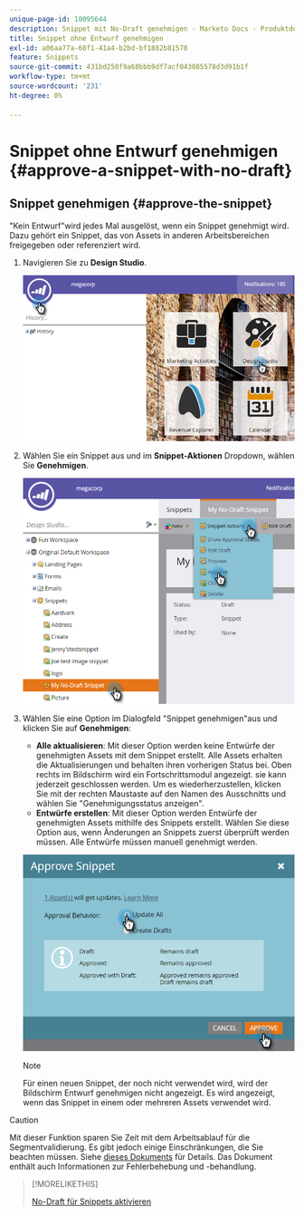 ```yaml
---
unique-page-id: 10095644
description: Snippet mit No-Draft genehmigen - Marketo Docs - Produktdokumentation
title: Snippet ohne Entwurf genehmigen
exl-id: a06aa77a-68f1-41a4-b2bd-bf1882b81578
feature: Snippets
source-git-commit: 431bd258f9a68bbb9df7acf043085578d3d91b1f
workflow-type: tm+mt
source-wordcount: '231'
ht-degree: 0%

---
```


# Snippet ohne Entwurf genehmigen {#approve-a-snippet-with-no-draft}

## Snippet genehmigen {#approve-the-snippet}

&quot;Kein Entwurf&quot;wird jedes Mal ausgelöst, wenn ein Snippet genehmigt wird. Dazu gehört ein Snippet, das von Assets in anderen Arbeitsbereichen freigegeben oder referenziert wird.

1. Navigieren Sie zu **Design Studio**.

   ![](assets/go-to-design-studio.png)

1. Wählen Sie ein Snippet aus und im **Snippet-Aktionen** Dropdown, wählen Sie **Genehmigen**.

   ![](assets/approve-snippet.png)

1. Wählen Sie eine Option im Dialogfeld &quot;Snippet genehmigen&quot;aus und klicken Sie auf **Genehmigen**:

   * **Alle aktualisieren**: Mit dieser Option werden keine Entwürfe der genehmigten Assets mit dem Snippet erstellt. Alle Assets erhalten die Aktualisierungen und behalten ihren vorherigen Status bei. Oben rechts im Bildschirm wird ein Fortschrittsmodul angezeigt. sie kann jederzeit geschlossen werden. Um es wiederherzustellen, klicken Sie mit der rechten Maustaste auf den Namen des Ausschnitts und wählen Sie &quot;Genehmigungsstatus anzeigen&quot;.
   * **Entwürfe erstellen**: Mit dieser Option werden Entwürfe der genehmigten Assets mithilfe des Snippets erstellt. Wählen Sie diese Option aus, wenn Änderungen an Snippets zuerst überprüft werden müssen. Alle Entwürfe müssen manuell genehmigt werden.

   ![](assets/snippet-dialog-box.png)

   >[!NOTE]
   >
   >Für einen neuen Snippet, der noch nicht verwendet wird, wird der Bildschirm Entwurf genehmigen nicht angezeigt. Es wird angezeigt, wenn das Snippet in einem oder mehreren Assets verwendet wird.

>[!CAUTION]
>
>Mit dieser Funktion sparen Sie Zeit mit dem Arbeitsablauf für die Segmentvalidierung. Es gibt jedoch einige Einschränkungen, die Sie beachten müssen. Siehe [dieses Dokuments](https://nation.marketo.com/docs/DOC-4415) für Details. Das Dokument enthält auch Informationen zur Fehlerbehebung und -behandlung.

>[!MORELIKETHIS]
>
>[No-Draft für Snippets aktivieren](/help/marketo/product-docs/administration/users-and-roles/enable-no-draft-for-snippets.md)
